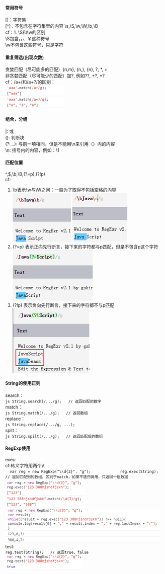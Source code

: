 #### 常用符号
[]：字符集  
[^]：不包含在字符集里的内容
\s,\S,\w,\W,\b,\B  
cf：1. \S和\w的区别  
\S包含，。、￥这种符号  
\w不包含这些符号，只是字符  

#### 重复筛选(出现次数)  
贪婪匹配（尽可能多的匹配）{n,m}, {n,}, {n}, ?, \*, +  
非贪婪匹配（尽可能少的匹配）加?,
例如??, +?, \*?  
cf：/a+/和/a+?/的区别：    
     ![Img](https://github.com/Candybunny/form/blob/master/2-1.png)  

#### 组合，分组
|:  或  
():  判断块  
(?:...): 与前一项相同，但是不能用\n来引用（）内的内容    
\n: 括号内的内容，例如：\1  

#### 匹配位置  
^,$,\b,\B,(?=p),(?!p)  
cf:  
1. \b表示\w与\W之间：一般为了取得不包括空格的内容  
     ![Img](https://github.com/Candybunny/form/blob/master/4-1.png) ![Img](https://github.com/Candybunny/form/blob/master/4-2.png)  
2. (?=p) 表示正向先行断言，接下来的字符都与p匹配，但是不包含p这个字符  
     ![Img](https://github.com/Candybunny/form/blob/master/4-3.png)  
3. (?!p) 表示负向先行断言，接下来的字符都不与p匹配  
     ![Img](https://github.com/Candybunny/form/blob/master/4-4.png)  

#### String的使用正则
search：    
     ``` js
     String.search(/.../g);  
     // 返回匹配的数字 
     ```        
match：  
     ``` js
     String.match(/.../g);  
     // 返回数组
     ```  
replace：  
     ``` js
     String.replace(/.../g, ...);    
     ```  
spilt：    
     ``` js
     String.spilt(/.../g);  
     // 返回匹配后的数组  
     ```    
#### RegExp使用  
exec:    
     cf:转义字符用两个\\\    
     ```  
     var reg = new RegExp("\\d{3}", "g");            
     reg.exec(String);  
     // 返回匹配到的数组，区别于match，如果不递归调用，只返回一组数据    
     ```  
     ![Img](https://github.com/Candybunny/form/blob/master/6-1.png)  
     ![Img](https://github.com/Candybunny/form/blob/master/6-2.png)  
test:  
     ```
     reg.test(String);  
     // 返回true，false     
     ```    
     ![Img](https://github.com/Candybunny/form/blob/master/6-3.png)  

